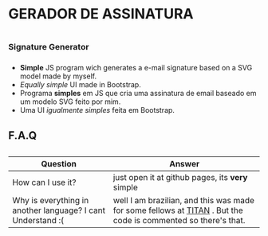 # GERADOR DE ASSINATURA <h1>
  
### Signature Generator <h3>
  
  
* **Simple** JS program wich generates a e-mail signature based on a SVG model made by myself.
* *Equally simple* UI made in Bootstrap.
* Programa **simples** em JS que cria uma assinatura de email baseado em um modelo SVG feito por mim.
* Uma UI *igualmente simples* feita em Bootstrap.

## F.A.Q <h2>

Question  | Answer
--------- | ------
How can I use it? | just open it at github pages, its **very** simple
Why is everything in another language? I cant Understand :( | well I am brazilian, and this was made for some fellows at [TITAN](https://titanci.com.br) . But the code is commented so there's that.
